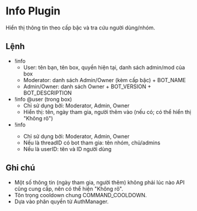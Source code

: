 # Info Plugin

Hiển thị thông tin theo cấp bậc và tra cứu người dùng/nhóm.

## Lệnh
- !info
  - User: tên bạn, tên box, quyền hiện tại, danh sách admin/mod của box
  - Moderator: danh sách Admin/Owner (kèm cấp bậc) + BOT_NAME
  - Admin/Owner: danh sách Owner + BOT_VERSION + BOT_DESCRIPTION
- !info @user (trong box)
  - Chỉ sử dụng bởi: Moderator, Admin, Owner
  - Hiển thị: tên, ngày tham gia, người thêm vào (nếu có; có thể hiển thị "Không rõ")
- !info <ID>
  - Chỉ sử dụng bởi: Moderator, Admin, Owner
  - Nếu là threadID có bot tham gia: tên nhóm, chủ/admins
  - Nếu là userID: tên và ID người dùng

## Ghi chú
- Một số thông tin (ngày tham gia, người thêm) không phải lúc nào API cũng cung cấp, nên có thể hiện "Không rõ".
- Tôn trọng cooldown chung COMMAND_COOLDOWN.
- Dựa vào phân quyền từ AuthManager.
